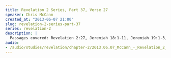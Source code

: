 ```yaml
--- 
title: Revelation 2 Series, Part 37, Verse 27
speaker: Chris McCann
created_at: "2013-06-07 21:00"
slug: revelation-2-series-part-37
series: revelation-2
description: |
  Passages covered: Revelation 2:27, Jeremiah 18:1-11, Jeremiah 19:1-3,10-12, Isaiah 30:8-14, Genesis 2:7-8 Isaiah 45:7.
audio: 
- /audio/studies/revelation/chapter-2/2013.06.07_McCann_-_Revelation_2_Series_Part_37.yaml
---
```

